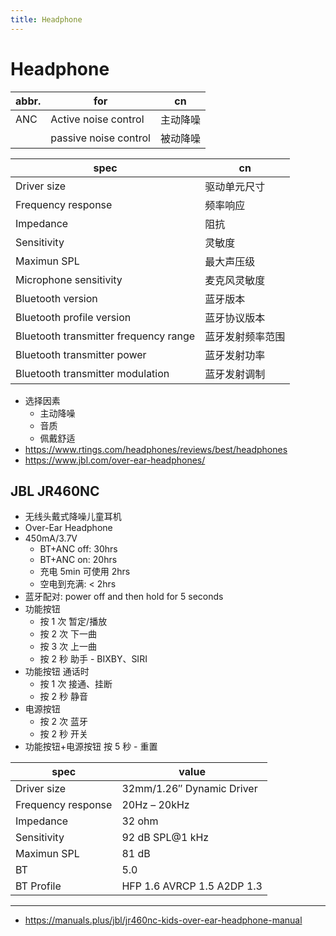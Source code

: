```yaml
---
title: Headphone
---
```


# Headphone

| abbr. | for                   | cn       |
| ----- | --------------------- | -------- |
| ANC   | Active noise control  | 主动降噪 |
|       | passive noise control | 被动降噪 |

| spec                                  | cn               |
| ------------------------------------- | ---------------- |
| Driver size                           | 驱动单元尺寸     |
| Frequency response                    | 频率响应         |
| Impedance                             | 阻抗             |
| Sensitivity                           | 灵敏度           |
| Maximun SPL                           | 最大声压级       |
| Microphone sensitivity                | 麦克风灵敏度     |
| Bluetooth version                     | 蓝牙版本         |
| Bluetooth profile version             | 蓝牙协议版本     |
| Bluetooth transmitter frequency range | 蓝牙发射频率范围 |
| Bluetooth transmitter power           | 蓝牙发射功率     |
| Bluetooth transmitter modulation      | 蓝牙发射调制     |

- 选择因素
  - 主动降噪
  - 音质
  - 佩戴舒适
- https://www.rtings.com/headphones/reviews/best/headphones
- https://www.jbl.com/over-ear-headphones/

## JBL JR460NC

- 无线头戴式降噪儿童耳机
- Over-Ear Headphone
- 450mA/3.7V
  - BT+ANC off: 30hrs
  - BT+ANC on: 20hrs
  - 充电 5min 可使用 2hrs
  - 空电到充满: < 2hrs
- 蓝牙配对: power off and then hold for 5 seconds
- 功能按钮
  - 按 1 次 暂定/播放
  - 按 2 次 下一曲
  - 按 3 次 上一曲
  - 按 2 秒 助手 - BIXBY、SIRI
- 功能按钮 通话时
  - 按 1 次 接通、挂断
  - 按 2 秒 静音
- 电源按钮
  - 按 2 次 蓝牙
  - 按 2 秒 开关
- 功能按钮+电源按钮 按 5 秒 - 重置

| spec               | value                      |
| ------------------ | -------------------------- |
| Driver size        | 32mm/1.26″ Dynamic Driver  |
| Frequency response | 20Hz – 20kHz               |
| Impedance          | 32 ohm                     |
| Sensitivity        | 92 dB SPL@1 kHz            |
| Maximun SPL        | 81 dB                      |
| BT                 | 5.0                        |
| BT Profile         | HFP 1.6 AVRCP 1.5 A2DP 1.3 |

---

- https://manuals.plus/jbl/jr460nc-kids-over-ear-headphone-manual
